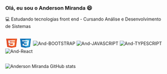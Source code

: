 ### Olá, eu sou o Anderson Miranda 😄

💻 Estudando tecnologias front end - Cursando Análise e Desenvolvimento de Sistemas

<!-- Trecho de código / Tecnologias -->
<div style="display: inline_block"><br>
  <img align="center" alt="And-HTML" height="30" width="40" src="https://raw.githubusercontent.com/devicons/devicon/master/icons/html5/html5-original.svg">
  <img align="center" alt="And-CSS" height="30" width="40" src="https://raw.githubusercontent.com/devicons/devicon/master/icons/css3/css3-original.svg">
  <img align="center" alt="And-BOOTSTRAP" height="36" width="46" src="https://cdn.jsdelivr.net/gh/devicons/devicon/icons/bootstrap/bootstrap-original.svg">
  <img align="center" alt="And-JAVASCRIPT" height="29" width="40" src="https://cdn.jsdelivr.net/gh/devicons/devicon/icons/javascript/javascript-original.svg">
  <img align="center" alt="And-TYPESCRIPT" height="29" width="40" src="https://cdn.jsdelivr.net/gh/devicons/devicon/icons/typescript/typescript-original.svg">
  <img align="center" alt="And-React" height="29" width="40" src="https://cdn.jsdelivr.net/gh/devicons/devicon/icons/react/react-original.svg" />
  </div>

<br>

![Anderson Miranda GitHub stats](https://github-readme-stats.vercel.app/api?username=oandmiranda&show_icons=true&theme=tokyonight)
